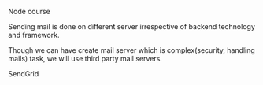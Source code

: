 Node course

Sending mail is done on different server irrespective of backend technology and framework.

Though we can have create mail server which is complex(security, handling mails) task, we will use third party mail servers.

SendGrid

